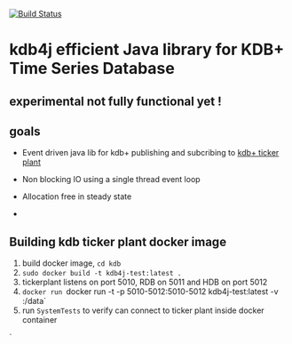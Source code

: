[![Build Status](https://travis-ci.org/isaiah-perumalla/kdb4j.svg?branch=main)](https://travis-ci.org/isaiah-perumalla/kdb4j)
# kdb4j efficient Java library for KDB+ Time Series Database
## experimental not fully functional yet !
## goals 
* Event driven java lib for kdb+ publishing and subcribing to [kdb+ ticker plant](http://code.kx.com/q/) 
* Non blocking IO using a single thread event loop
* Allocation free in steady state


* 
## Building kdb ticker plant docker image
1. build docker image, `cd kdb` 
2. `sudo docker build -t kdb4j-test:latest .`
3. tickerplant listens on port 5010, RDB on 5011 and HDB on port 5012
4. `docker run `docker run -t -p 5010-5012:5010-5012 kdb4j-test:latest -v <dir-to-store-hdb>:/data`
5. run `SystemTests` to verify can connect to ticker plant inside docker container

`
